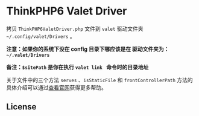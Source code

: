 
# ThinkPHP6 Valet Driver

拷贝 `ThinkPHP6ValetDriver.php` 文件到 `valet` 驱动文件夹 `~/.config/valet/Drivers` 。

**注意：如果你的系统下没在 config 目录下哪应该是在 驱动文件夹为：`~/.valet/Drivers`**

**备注：`$sitePath` 是你在执行 `valet link ` 命令时的目录地址**

关于文件中的三个方法 `serves` 、`isStaticFile` 和 `frontControllerPath` 方法的具体介绍可以通过[查看官网](https://laravel.com/docs/5.6/valet#custom-valet-drivers)获得更多帮助。

## License
